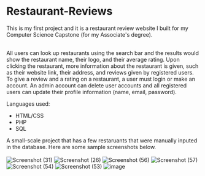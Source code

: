 # Restaurant-Reviews
This is my first project and it is a restaurant review website I built for my Computer Science Capstone (for my Associate's degree). <br><br>

All users can look up restaurants using the search bar and the results would show the restaurant name, their logo, and their average rating. 
Upon clicking the restaurant, more information about the restaurant is given, such as their website link, their address, and reviews given by registered users. 
To give a review and a rating on a restaurant, a user must login or make an account. An admin account can delete user accounts and all registered users can update their profile information (name, email, password).

Languages used:
- HTML/CSS
- PHP
- SQL

A small-scale project that has a few restaruants that were manually inputed in the database. Here are some sample screenshots below. <br><br>
![Screenshot (31)](https://user-images.githubusercontent.com/101820668/167918737-2d2ac5d5-6517-47ea-9f51-842828867a47.png)
![Screenshot (26)](https://user-images.githubusercontent.com/101820668/167918866-736d0a98-adc5-489b-8141-5d988dbdc7c0.png)
![Screenshot (56)](https://user-images.githubusercontent.com/101820668/167920060-dfe3e205-d016-4434-981d-60d0166fc341.png)
![Screenshot (57)](https://user-images.githubusercontent.com/101820668/167920170-d9d26bab-1d2f-42c4-b50f-a806d621ddc0.png)
![Screenshot (54)](https://user-images.githubusercontent.com/101820668/167919128-22f0005a-0c53-47c8-9cd0-5d290b8b53f3.png)
![Screenshot (53)](https://user-images.githubusercontent.com/101820668/167919272-5aee90b7-452a-47ab-bd43-44c1e75713c4.png)
![image](https://user-images.githubusercontent.com/101820668/167920938-ff500cfe-5863-4309-89fd-c14864e96d2d.png)
